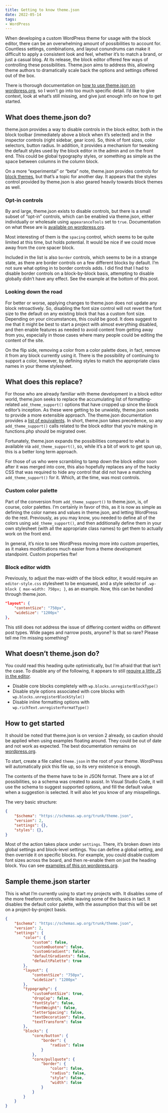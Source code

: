 ```yaml
---
title: Getting to know theme.json
date: 2022-05-14
tags:
- WordPress
---
```


When developing a custom WordPress theme for usage with the block editor, there can be an overwhelming amount of possibilities to account for. Countless settings, combinations, and layout conundrums can make it difficult to apply a consistent look and feel, whether it’s to match a brand, or just a casual blog. At its release, the block editor offered few ways of controlling these possibilities. Theme.json aims to address this, allowing theme authors to dramatically scale back the options and settings offered out of the box.

There is thorough documentation on [how to use theme.json on wordpress.org](https://developer.wordpress.org/block-editor/how-to-guides/themes/theme-json/), so I won’t go into too much specific detail. I’d like to give context, look at what’s still missing, and give just enough info on how to get started.

## What does theme.json do?

theme.json provides a way to disable controls in the block editor, both in the block toolbar (immediately above a block when it’s selected) and in the inspector controls (right sidebar, gear icon). So, think of font sizes, color selectors, button radius. In addition, it provides a mechanism for tweaking the default styles used by the block editor in the admin and on the front end. This could be global typography styles, or something as simple as the space between columns in the column block.

On a more “experimental” or “beta” note, theme.json provides controls for [block themes](https://developer.wordpress.org/block-editor/how-to-guides/themes/block-theme-overview/), but that’s a topic for another day. It appears that the styles control provided by theme.json is also geared heavily towards block themes as well.

### Opt-in controls

By and large, theme.json exists to disable controls, but there is a small subset of “opt-in” controls, which can be enabled via theme.json, either individually or wholesale using `appearanceTools` set to `true`. Documentation on what these are is [available on wordpress.org](https://developer.wordpress.org/block-editor/how-to-guides/themes/theme-json/#opt-in-into-ui-controls). 

Most interesting of them is the `spacing` control, which seems to be quite limited at this time, but holds potential. It would be nice if we could move away from the core spacer block.

Included in the list is also `border` controls, which seems to be in a strange state, as there are border controls on a few different blocks by default. I’m not sure what opting in to border controls adds. I did find that I had to disable border controls on a block-by-block basis, attempting to disable globally didn’t have any effect. See the example at the bottom of this post.

### Looking down the road

For better or worse, applying changes to theme.json does not update any block retroactively. So, disabling the font size control will not revert the font size to the default on any existing block that has a custom font size. Depending on your circumstances, this could be good. It does suggest to me that it might be best to start a project with almost everything disabled, and then enable features as needed to avoid content from getting away from you, especially in those cases where many people could be editing the content of the site.

On the flip side, removing a color from a color palette does, in fact, remove it from any block currently using it. There is the possibility of continuing to support a color, however, by defining styles to match the appropriate class names in your theme stylesheet.

## What does this replace?

For those who are already familiar with theme development in a block editor world, theme.json seeks to replace the accumulating list of formatting-related `add_theme_support()` options that have cropped up since the block editor’s inception. As these were getting to be unwieldy, theme.json seeks to provide a more extensible approach. The theme.json documentation provides a [list of equivalents](https://developer.wordpress.org/block-editor/how-to-guides/themes/theme-json/#backward-compatibility-with-add_theme_support). In short, theme.json takes precedence, so any `add_theme_support()` calls related to the block editor that you’re making in functions.php should be migrated over.

Fortunately, theme.json expands the possibilities compared to what is available via `add_theme_support()`, so, while it’s a bit of work to get spun up, this is a better long term approach.

For those of us who were scrambling to tamp down the block editor soon after it was merged into core, this also hopefully replaces any of the hacky CSS that was required to hide any control that did not have a matching `add_theme_support()` for it. Which, at the time, was most controls.

### Custom color palette

Part of the conversion from `add_theme_support()` to theme.json, is, of course, color palettes. I’m certainly in favor of this, as it is now as simple as defining the color names and values in theme.json, and letting WordPress do the rest. Previously, as you may know, you needed to define all of the colors using `add_theme_support()`, and then additionally define them in your own stylesheet (with all the appropriate class names) to get them to actually work on the front end.

In general, it’s nice to see WordPress moving more into custom properties, as it makes modifications much easier from a theme development standpoint. Custom properties ftw!

### Block editor width

Previously, to adjust the max-width of the block editor, it would require an `editor-style.css` stylesheet to be enqueued, and a style selector of `.wp-block { max-width: 750px; }`, as an example. Now, this can be handled through theme.json.

```json
"layout": {
	"contentSize": "750px",
	"wideSize": "1200px"
},
```

This still does not address the issue of differing content widths on different post types. Wide pages and narrow posts, anyone? Is that so rare? Please tell me I’m missing something?

## What doesn’t theme.json do?

You could read this heading quite optimistically, but I’m afraid that that isn’t the case. To disable any of the following, it appears to still [require a little JS in the editor](https://samhermes.com/posts/disabling-blocks-block-styles-gutenberg/).

- Disable core blocks completely with `wp.blocks.unregisterBlockType()`
- Disable style options associated with core blocks with `wp.blocks.unregisterBlockStyle()`
- Disable inline formatting options with `wp.richText.unregisterFormatType()`

## How to get started

It should be noted that theme.json is on version 2 already, so caution should be applied when using examples floating around. They could be out of date and not work as expected. The best documentation remains on [wordpress.org](https://developer.wordpress.org/block-editor/how-to-guides/themes/theme-json/).

To start, create a file called `theme.json` in the root of your theme. WordPress will automatically pick this file up, so its very existence is enough.

The contents of the theme have to be in JSON format. There are a lot of possibilities, so a schema was created to assist. In Visual Studio Code, it will use the schema to suggest supported options, and fill the default value when a suggestion is selected. It will also let you know of any misspellings.

The very basic structure:

```json
{
	"$schema": "https://schemas.wp.org/trunk/theme.json",
	"version": 2,
	"settings": {},
	"styles": {},
}
```

Most of the action takes place under `settings`. There, it’s broken down into global settings and block-level settings. You can define a global setting, and then override it on specific blocks. For example, you could disable custom font sizes across the board, and then re-enable them on just the heading block. You can see [examples of this on wordpress.org](https://developer.wordpress.org/block-editor/how-to-guides/themes/theme-json/#settings-examples).

## Sample theme.json starter

This is what I’m currently using to start my projects with. It disables some of the more freeform controls, while leaving some of the basics in tact. It disables the default color palette, with the assumption that this will be set on a project-by-project basis.

```json
{
    "$schema": "https://schemas.wp.org/trunk/theme.json",
    "version": 2,
    "settings": {
        "color": {
            "custom": false,
            "customDuotone": false,
            "customGradient": false,
            "defaultGradients": false,
            "defaultPalette": true
        },
        "layout": {
            "contentSize": "750px",
            "wideSize": "1200px"
        },
        "typography": {
            "customFontSize": true,
            "dropCap": false,
            "fontStyle": false,
            "fontWeight": false,
            "letterSpacing": false,
            "textDecoration": false,
            "textTransform": false
        },
        "blocks": {
            "core/button": {
                "border": {
                    "radius": false
                }
            },
            "core/pullquote": {
                "border": {
                    "color": false,
                    "radius": false,
                    "style": false,
                    "width": false
                }
            }
        }
    }
}
```